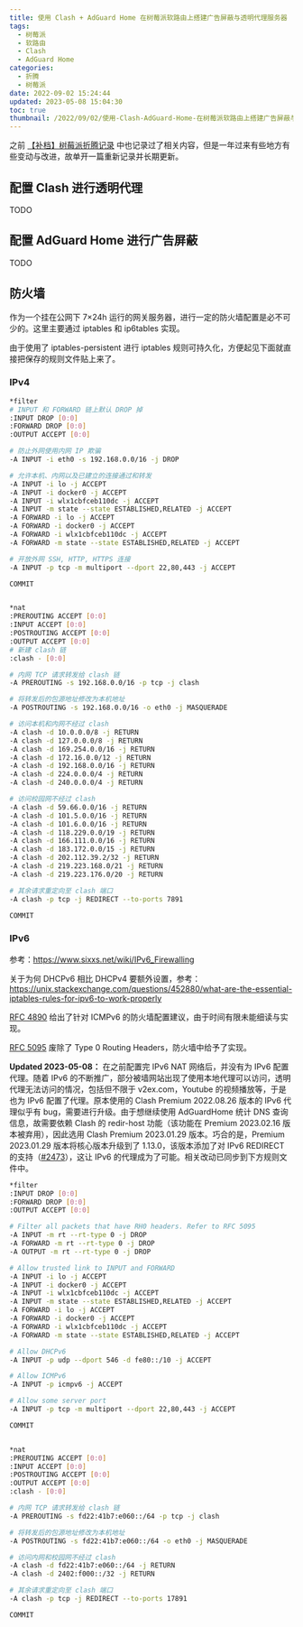 ```yaml
---
title: 使用 Clash + AdGuard Home 在树莓派软路由上搭建广告屏蔽与透明代理服务器
tags:
  - 树莓派
  - 软路由
  - Clash
  - AdGuard Home
categories:
  - 折腾
  - 树莓派
date: 2022-09-02 15:24:44
updated: 2023-05-08 15:04:30
toc: true
thumbnail: /2022/09/02/使用-Clash-AdGuard-Home-在树莓派软路由上搭建广告屏蔽与透明代理服务器/raspberry-pi-foundation-vector-logo.svg
---
```


之前 [【补档】树莓派折腾记录](/2021/07/11/【补档】树莓派折腾记录/#使用-USB-网卡) 中也记录过了相关内容，但是一年过来有些地方有些变动与改进，故单开一篇重新记录并长期更新。

<!-- more -->

## 配置 Clash 进行透明代理

TODO

## 配置 AdGuard Home 进行广告屏蔽

TODO

## 防火墙

作为一个挂在公网下 7×24h 运行的网关服务器，进行一定的防火墙配置是必不可少的。这里主要通过 iptables 和 ip6tables 实现。

由于使用了 iptables-persistent 进行 iptables 规则可持久化，方便起见下面就直接把保存的规则文件贴上来了。

### IPv4

```bash /etc/iptables/rules.v4
*filter
# INPUT 和 FORWARD 链上默认 DROP 掉
:INPUT DROP [0:0]
:FORWARD DROP [0:0]
:OUTPUT ACCEPT [0:0]

# 防止外网使用内网 IP 欺骗
-A INPUT -i eth0 -s 192.168.0.0/16 -j DROP

# 允许本机、内网以及已建立的连接通过和转发
-A INPUT -i lo -j ACCEPT
-A INPUT -i docker0 -j ACCEPT
-A INPUT -i wlx1cbfceb110dc -j ACCEPT
-A INPUT -m state --state ESTABLISHED,RELATED -j ACCEPT
-A FORWARD -i lo -j ACCEPT
-A FORWARD -i docker0 -j ACCEPT
-A FORWARD -i wlx1cbfceb110dc -j ACCEPT
-A FORWARD -m state --state ESTABLISHED,RELATED -j ACCEPT

# 开放外网 SSH, HTTP, HTTPS 连接
-A INPUT -p tcp -m multiport --dport 22,80,443 -j ACCEPT

COMMIT


*nat
:PREROUTING ACCEPT [0:0]
:INPUT ACCEPT [0:0]
:POSTROUTING ACCEPT [0:0]
:OUTPUT ACCEPT [0:0]
# 新建 clash 链
:clash - [0:0]

# 内网 TCP 请求转发给 clash 链
-A PREROUTING -s 192.168.0.0/16 -p tcp -j clash

# 将转发后的包源地址修改为本机地址
-A POSTROUTING -s 192.168.0.0/16 -o eth0 -j MASQUERADE

# 访问本机和内网不经过 clash
-A clash -d 10.0.0.0/8 -j RETURN
-A clash -d 127.0.0.0/8 -j RETURN
-A clash -d 169.254.0.0/16 -j RETURN
-A clash -d 172.16.0.0/12 -j RETURN
-A clash -d 192.168.0.0/16 -j RETURN
-A clash -d 224.0.0.0/4 -j RETURN
-A clash -d 240.0.0.0/4 -j RETURN

# 访问校园网不经过 clash
-A clash -d 59.66.0.0/16 -j RETURN
-A clash -d 101.5.0.0/16 -j RETURN
-A clash -d 101.6.0.0/16 -j RETURN
-A clash -d 118.229.0.0/19 -j RETURN
-A clash -d 166.111.0.0/16 -j RETURN
-A clash -d 183.172.0.0/15 -j RETURN
-A clash -d 202.112.39.2/32 -j RETURN
-A clash -d 219.223.168.0/21 -j RETURN
-A clash -d 219.223.176.0/20 -j RETURN

# 其余请求重定向至 clash 端口
-A clash -p tcp -j REDIRECT --to-ports 7891

COMMIT
```

### IPv6

参考：<https://www.sixxs.net/wiki/IPv6_Firewalling>

关于为何 DHCPv6 相比 DHCPv4 要额外设置，参考：<https://unix.stackexchange.com/questions/452880/what-are-the-essential-iptables-rules-for-ipv6-to-work-properly>

[RFC 4890](https://www.rfc-editor.org/rfc/rfc4890) 给出了针对 ICMPv6 的防火墙配置建议，由于时间有限未能细读与实现。

[RFC 5095](https://www.rfc-editor.org/rfc/rfc5095) 废除了 Type 0 Routing Headers，防火墙中给予了实现。

**Updated 2023-05-08：** 在之前配置完 IPv6 NAT 网络后，并没有为 IPv6 配置代理。随着 IPv6 的不断推广，部分被墙网站出现了使用本地代理可以访问，透明代理无法访问的情况，包括但不限于 v2ex.com，Youtube 的视频播放等，于是也为 IPv6 配置了代理。原本使用的 Clash Premium 2022.08.26 版本的 IPv6 代理似乎有 bug，需要进行升级。由于想继续使用 AdGuardHome 统计 DNS 查询信息，故需要依赖 Clash 的 redir-host 功能（该功能在 Premium 2023.02.16 版本被弃用），因此选用 Clash Premium 2023.01.29 版本。巧合的是，Premium 2023.01.29 版本将核心版本升级到了 1.13.0，该版本添加了对 IPv6 REDIRECT 的支持（[#2473](https://github.com/Dreamacro/clash/pull/2473)），这让 IPv6 的代理成为了可能。相关改动已同步到下方规则文件中。

```bash /etc/iptables/rules.v6
*filter
:INPUT DROP [0:0]
:FORWARD DROP [0:0]
:OUTPUT ACCEPT [0:0]

# Filter all packets that have RH0 headers. Refer to RFC 5095
-A INPUT -m rt --rt-type 0 -j DROP
-A FORWARD -m rt --rt-type 0 -j DROP
-A OUTPUT -m rt --rt-type 0 -j DROP

# Allow trusted link to INPUT and FORWARD
-A INPUT -i lo -j ACCEPT
-A INPUT -i docker0 -j ACCEPT
-A INPUT -i wlx1cbfceb110dc -j ACCEPT
-A INPUT -m state --state ESTABLISHED,RELATED -j ACCEPT
-A FORWARD -i lo -j ACCEPT
-A FORWARD -i docker0 -j ACCEPT
-A FORWARD -i wlx1cbfceb110dc -j ACCEPT
-A FORWARD -m state --state ESTABLISHED,RELATED -j ACCEPT

# Allow DHCPv6
-A INPUT -p udp --dport 546 -d fe80::/10 -j ACCEPT

# Allow ICMPv6
-A INPUT -p icmpv6 -j ACCEPT

# Allow some server port
-A INPUT -p tcp -m multiport --dport 22,80,443 -j ACCEPT

COMMIT


*nat
:PREROUTING ACCEPT [0:0]
:INPUT ACCEPT [0:0]
:POSTROUTING ACCEPT [0:0]
:OUTPUT ACCEPT [0:0]
:clash - [0:0]

# 内网 TCP 请求转发给 clash 链
-A PREROUTING -s fd22:41b7:e060::/64 -p tcp -j clash

# 将转发后的包源地址修改为本机地址
-A POSTROUTING -s fd22:41b7:e060::/64 -o eth0 -j MASQUERADE

# 访问内网和校园网不经过 clash
-A clash -d fd22:41b7:e060::/64 -j RETURN
-A clash -d 2402:f000::/32 -j RETURN

# 其余请求重定向至 clash 端口
-A clash -p tcp -j REDIRECT --to-ports 17891

COMMIT
```
